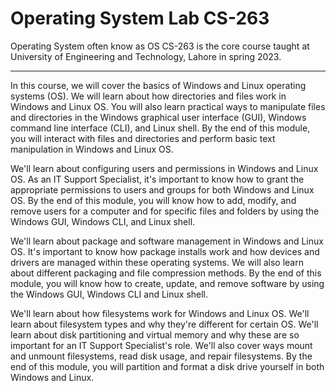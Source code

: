 # Operating System Lab CS-263
Operating System often know as OS CS-263 is the core course taught at University of Engineering and Technology, Lahore in spring 2023.

---

In this course, we will cover the basics of Windows and Linux operating systems (OS). We will learn about how directories and files work in Windows and Linux OS. You will also learn practical ways to manipulate files and directories in the Windows graphical user interface (GUI), Windows command line interface (CLI), and Linux shell. By the end of this module, you will interact with files and directories and perform basic text manipulation in Windows and Linux OS.

We'll learn about configuring users and permissions in Windows and Linux OS. As an IT Support Specialist, it's important to know how to grant the appropriate permissions to users and groups for both Windows and Linux OS. By the end of this module, you will know how to add, modify, and remove users for a computer and for specific files and folders by using the Windows GUI, Windows CLI, and Linux shell.



We'll learn about package and software management in Windows and Linux OS. It's important to know how package installs work and how devices and drivers are managed within these operating systems. We will also learn about different packaging and file compression methods. By the end of this module, you will know how to create, update, and remove software by using the Windows GUI, Windows CLI and Linux shell.



We'll learn about how filesystems work for Windows and Linux OS. We'll learn about filesystem types and why they're different for certain OS. We'll learn about disk partitioning and virtual memory and why these are so important for an IT Support Specialist's role. We'll also cover ways mount and unmount filesystems, read disk usage, and repair filesystems. By the end of this module, you will partition and format a disk drive yourself in both Windows and Linux.

